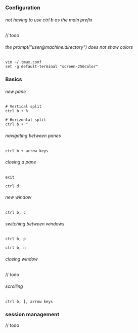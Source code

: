 ### Configuration

###### not having to use ctrl b as the main prefix

// todo

###### the prompt("user@machine:directory") does not show colors

    vim ~/.tmux.conf
    set -g default-terminal "screen-256color"

### Basics

###### new pane

    # Vertical split
    ctrl b + %

    # Horizontal split
    ctrl b + "

###### navigating between panes

    ctrl b + arrow keys

###### closing a pane

    exit 

    ctrl d

###### new window

    ctrl b, c

###### switching between windows

    ctrl b, p

    ctrl b, n

###### closing window

// todo

###### scrolling

    ctrl b, [, arrow keys

### session management

// todo

